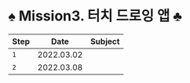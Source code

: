 # ♠️ Mission3. 터치 드로잉 앱 ♣️

| Step | Date       | Subject             |
| ---- | ---------- | ------------------- |
| `1`  | 2022.03.02 | [](./docs/step1.md) |
| `2`  | 2022.03.08 | [](./docs/step2.md) |

